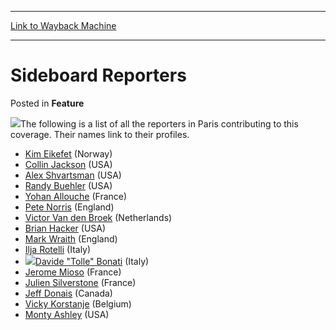 
---
[Link to Wayback Machine](https://web.archive.org/web/20171029191909/https://magic.wizards.com/en/articles/archive/feature/sideboard-reporters-2000-01-01)

[_metadata_:wayback_url]:- "https://magic.wizards.com/en/articles/archive/feature/sideboard-reporters-2000-01-01"
[_metadata_:wayback_raw_url]:- "https://web.archive.org/web/20171029191909id_/https://magic.wizards.com/en/articles/archive/feature/sideboard-reporters-2000-01-01"
[_metadata_:wayback_capture_timestamp]:- "2017-10-29 19:19:09+00:00"
[_metadata_:description]:- "The following is a list of all the reporters in Paris contributing to this coverage. Their names link to their profiles."
[_metadata_:generator]:- "Drupal 7 (http://drupal.org)"
---


Sideboard Reporters
===================



 Posted in **Feature**












![](https://media.magic.wizards.com/image_legacy_migration/sideboard/EURO00/Images/291.JPG)The following is a list of all the reporters in Paris contributing to this coverage. Their names link to their profiles.


* [Kim Eikefet](http://archive.wizards.com/sideboard/eventarticle.asp?event=EURO00&name=860profwriters#eikefet) (Norway)
* [Collin Jackson](http://archive.wizards.com/sideboard/eventarticle.asp?event=EURO00&name=860profwriters#jackson) (USA)
* [Alex Shvartsman](http://archive.wizards.com/sideboard/eventarticle.asp?event=EURO00&name=860profwriters#shvartsman) (USA)
* [Randy Buehler](http://archive.wizards.com/sideboard/eventarticle.asp?event=EURO00&name=860profwriters#buehler) (USA)
* [Yohan Allouche](http://archive.wizards.com/sideboard/eventarticle.asp?event=EURO00&name=860profwriters#allouche) (France)
* [Pete Norris](http://archive.wizards.com/sideboard/eventarticle.asp?event=EURO00&name=860profwriters#norris) (England)
* [Victor Van den Broek](http://archive.wizards.com/sideboard/eventarticle.asp?event=EURO00&name=860profwriters#broeck) (Netherlands)
* [Brian Hacker](http://archive.wizards.com/sideboard/eventarticle.asp?event=EURO00&name=860profwriters#hacker) (USA)
* [Mark Wraith](http://archive.wizards.com/sideboard/eventarticle.asp?event=EURO00&name=860profwriters#wraith) (England)
* [Ilja Rotelli](http://archive.wizards.com/sideboard/eventarticle.asp?event=EURO00&name=860profwriters#rotelli) (Italy)
* ![](https://media.magic.wizards.com/image_legacy_migration/sideboard/EURO00/Images/292.JPG)[Davide "Tolle" Bonati](http://archive.wizards.com/sideboard/eventarticle.asp?event=EURO00&name=860profwriters#bonati) (Italy)
* [Jerome Mioso](http://archive.wizards.com/sideboard/eventarticle.asp?event=EURO00&name=860profwriters#mioso) (France)
* [Julien Silverstone](http://archive.wizards.com/sideboard/eventarticle.asp?event=EURO00&name=860profwriters#silverstone) (France)
* [Jeff Donais](http://archive.wizards.com/sideboard/eventarticle.asp?event=EURO00&name=860profwriters#donais) (Canada)
* [Vicky Korstanje](http://archive.wizards.com/sideboard/eventarticle.asp?event=EURO00&name=860profwriters#korstanje) (Belgium)
* [Monty Ashley](http://archive.wizards.com/sideboard/eventarticle.asp?event=EURO00&name=860profwriters#ashley) (USA)






